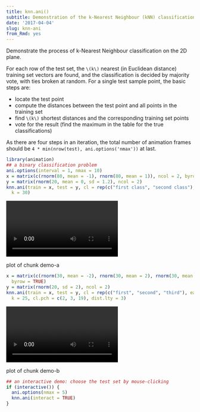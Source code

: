 ```yaml
---
title: knn.ani()
subtitle: Demonstration of the k-Nearest Neighbour (kNN) classification
date: '2017-04-04'
slug: knn-ani
from_Rmd: yes
---
```


Demonstrate the process of k-Nearest Neighbour classification on the 2D
plane.

For each row of the test set, the `\(k\)` nearest (in Euclidean distance)
training set vectors are found, and the classification is decided by majority
vote, with ties broken at random. For a single test sample point, the basic
steps are:

- locate the test point 
- compute the distances between the test point and all points in the training set 
- find `\(k\)` shortest distances and the corresponding training set points  
- vote for the result (find the maximum in the table for the true classifications) 

As there are four steps in an iteration, the total number of animation frames
should be `4 * min(nrow(test), ani.options('nmax'))` at last.

 

```r
library(animation)
## a binary classification problem
ani.options(interval = 1, nmax = 10)
x = matrix(c(rnorm(80, mean = -1), rnorm(80, mean = 1)), ncol = 2, byrow = TRUE)
y = matrix(rnorm(20, mean = 0, sd = 1.2), ncol = 2)
knn.ani(train = x, test = y, cl = rep(c("first class", "second class"), each = 40),
  k = 30)
```

<video controls loop autoplay><source src="https://assets.yihui.org/figures/animation/example/knn-ani/demo-a.mp4" /><p>plot of chunk demo-a</p></video>
 

```r
x = matrix(c(rnorm(30, mean = -2), rnorm(30, mean = 2), rnorm(30, mean = 0)), ncol = 2,
  byrow = TRUE)
y = matrix(rnorm(20, sd = 2), ncol = 2)
knn.ani(train = x, test = y, cl = rep(c("first", "second", "third"), each = 15),
  k = 25, cl.pch = c(2, 3, 19), dist.lty = 3)
```

<video controls loop autoplay><source src="https://assets.yihui.org/figures/animation/example/knn-ani/demo-b.mp4" /><p>plot of chunk demo-b</p></video>


```r
## an interactive demo: choose the test set by mouse-clicking
if (interactive()) {
  ani.options(nmax = 5)
  knn.ani(interact = TRUE)
}
```
